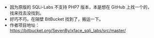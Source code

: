 - 因为原版的 SQLi-Labs 不支持 PHP7 版本，本是想在 GitHub 上找一个的，找来找去没找到。
- 好巧不巧，在隔壁 BitBucket 找到了，搬运一下。
- 作者项目地址：https://bitbucket.org/SevenBy/xface_sqli_labs/src/master/
